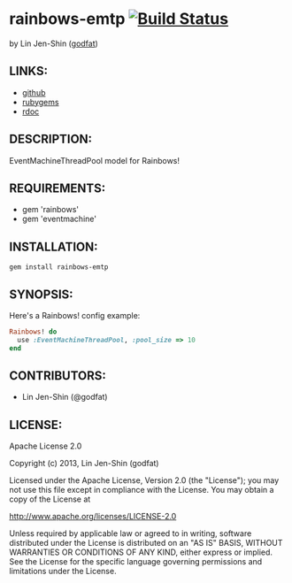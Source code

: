 # rainbows-emtp [![Build Status](https://secure.travis-ci.org/godfat/rainbows-emtp.png?branch=master)](http://travis-ci.org/godfat/rainbows-emtp)

by Lin Jen-Shin ([godfat](http://godfat.org))

## LINKS:

* [github](https://github.com/godfat/rainbows-emtp)
* [rubygems](https://rubygems.org/gems/rainbows-emtp)
* [rdoc](http://rdoc.info/github/godfat/rainbows-emtp)

## DESCRIPTION:

EventMachineThreadPool model for Rainbows!

## REQUIREMENTS:

* gem 'rainbows'
* gem 'eventmachine'

## INSTALLATION:

    gem install rainbows-emtp

## SYNOPSIS:

Here's a Rainbows! config example:

``` ruby
Rainbows! do
  use :EventMachineThreadPool, :pool_size => 10
end
```

## CONTRIBUTORS:

* Lin Jen-Shin (@godfat)

## LICENSE:

Apache License 2.0

Copyright (c) 2013, Lin Jen-Shin (godfat)

Licensed under the Apache License, Version 2.0 (the "License");
you may not use this file except in compliance with the License.
You may obtain a copy of the License at

<http://www.apache.org/licenses/LICENSE-2.0>

Unless required by applicable law or agreed to in writing, software
distributed under the License is distributed on an "AS IS" BASIS,
WITHOUT WARRANTIES OR CONDITIONS OF ANY KIND, either express or implied.
See the License for the specific language governing permissions and
limitations under the License.
